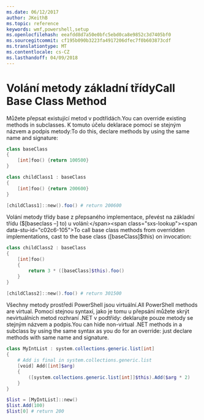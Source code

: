 ```yaml
---
ms.date: 06/12/2017
author: JKeithB
ms.topic: reference
keywords: wmf,powershell,setup
ms.openlocfilehash: eeafdd8d7a50e0bfc5ebd0ca8e9852c3d7405bf0
ms.sourcegitcommit: cf195b090b3223fa4917206dfec7f0b603873cdf
ms.translationtype: MT
ms.contentlocale: cs-CZ
ms.lasthandoff: 04/09/2018
---
```

# <a name="call-base-class-method"></a><span data-ttu-id="c02c6-102">Volání metody základní třídy</span><span class="sxs-lookup"><span data-stu-id="c02c6-102">Call Base Class Method</span></span>

<span data-ttu-id="c02c6-103">Můžete přepsat existující metod v podtřídách.</span><span class="sxs-lookup"><span data-stu-id="c02c6-103">You can override existing methods in subclasses.</span></span> <span data-ttu-id="c02c6-104">K tomuto účelu deklarace pomocí se stejným názvem a podpis metody:</span><span class="sxs-lookup"><span data-stu-id="c02c6-104">To do this, declare methods by using the same name and signature:</span></span>

```powershell
class baseClass
{
    [int]foo() {return 100500}
}

class childClass1 : baseClass
{
    [int]foo() {return 200600}
}

[childClass1]::new().foo() # return 200600
```

<span data-ttu-id="c02c6-105">Volání metody třídy base z přepsaného implementace, převést na základní třídu ($[baseclass –] to) u volání:</span><span class="sxs-lookup"><span data-stu-id="c02c6-105">To call base class methods from overridden implementations, cast to the base class ([baseClass]$this) on invocation:</span></span>

```powershell
class childClass2 : baseClass
{
    [int]foo()
    {
        return 3 * ([baseClass]$this).foo()
    }
}

[childClass2]::new().foo() # return 301500
```

<span data-ttu-id="c02c6-106">Všechny metody prostředí PowerShell jsou virtuální.</span><span class="sxs-lookup"><span data-stu-id="c02c6-106">All PowerShell methods are virtual.</span></span> <span data-ttu-id="c02c6-107">Pomocí stejnou syntaxí, jako je tomu u přepsání můžete skrýt nevirtuálních metod rozhraní .NET v podtřídy: deklarujte pouze metody se stejným názvem a podpis.</span><span class="sxs-lookup"><span data-stu-id="c02c6-107">You can hide non-virtual .NET methods in a subclass by using the same syntax as you do for an override: just declare methods with same name and signature.</span></span>

```powershell
class MyIntList : system.collections.generic.list[int]
{
    # Add is final in system.collections.generic.list
    [void] Add([int]$arg)
    {
        ([system.collections.generic.list[int]]$this).Add($arg * 2)
    }
}

$list = [MyIntList]::new()
$list.Add(100)
$list[0] # return 200
```